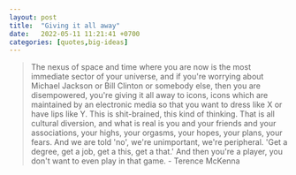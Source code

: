 ```yaml
---
layout: post
title:  "Giving it all away"
date:   2022-05-11 11:21:41 +0700
categories: [quotes,big-ideas]
---
```


> The nexus of space and time where you are now is the most immediate sector of
> your universe, and if you're worrying about Michael Jackson or Bill Clinton or
> somebody else, then you are disempowered, you're giving it all away to icons,
> icons which are maintained by an electronic media so that you want to dress like
> X or have lips like Y. This is shit-brained, this kind of thinking. That is all
> cultural diversion, and what is real is you and your friends and your
> associations, your highs, your orgasms, your hopes, your plans, your fears. And
> we are told 'no', we're unimportant, we're peripheral. 'Get a degree, get a job,
> get a this, get a that.' And then you're a player, you don't want to even play
> in that game. - Terence McKenna
